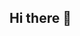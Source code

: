 ## Hi there 👋

<!--
**ayagmuri/ayagmuri** is a ✨ _special_ ✨ repository because its `README.md` (this file) appears on your GitHub profile.

Here's a polished and more engaging version of your GitHub README intro, with a touch of professional tone while keeping it friendly and authentic:

---

### 👋 Hi there! I'm Amin

I'm a passionate educator turned aspiring iOS developer, blending over 15 years of experience in language teaching with a deep interest in educational technology.

- 🔭 Currently building an iOS app to help users track their IELTS mock test scores and build vocabulary efficiently.
- 🌱 Actively learning Swift, SwiftUI, Firebase, Firestore, Git, and GitHub.
- 👯 Open to collaborating on iOS development projects as a junior developer or intern—especially in the EdTech space.
- 🤝 Eager to gain hands-on experience and grow in a real-world development environment.
- 💬 Ask me about EdTech, language learning, or how education and technology can work better together.
- 📫 Reach me at: **amin.yaghmouri@gmail.com**
- 😄 Pronouns: He/Him/His
- ⚡ Fun fact: Before diving into tech, I spent over 15 years helping students achieve their goals in English language learning.

